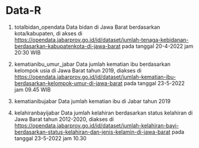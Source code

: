 # Data-R
1. totalbidan_opendata
Data bidan di Jawa Barat berdasarkan kota/kabupaten, di akses di https://opendata.jabarprov.go.id/id/dataset/jumlah-tenaga-kebidanan-berdasarkan-kabupatenkota-di-jawa-barat pada tanggal 20-4-2022 jam 20:30 WIB

2. kematianibu_umur_jabar
Data jumlah kematian ibu berdasarkan kelompok usia di Jawa Barat tahun 2019, diakses di https://opendata.jabarprov.go.id/id/dataset/jumlah-kematian-ibu-berdasarkan-kelompok-umur-di-jawa-barat pada tanggal 23-5-2022 jam 09.45 WIB

3. kematianibujabar
Data jumlah kematian ibu di Jabar tahun 2019

4. kelahiranbayijabar
Data jumlah kelahiran berdasarkan status kelahiran di Jawa Barat tahun 2012-2020, diakses di https://opendata.jabarprov.go.id/id/dataset/jumlah-kelahiran-bayi-berdasarkan-status-kelahiran-dan-jenis-kelamin-di-jawa-barat pada tanggal 23-5-2022 jam 10.30
